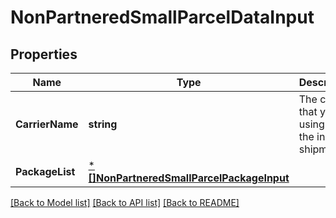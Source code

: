 # NonPartneredSmallParcelDataInput

## Properties
Name | Type | Description | Notes
------------ | ------------- | ------------- | -------------
**CarrierName** | **string** | The carrier that you are using for the inbound shipment. | [default to null]
**PackageList** | [***[]NonPartneredSmallParcelPackageInput**](array.md) |  | [default to null]

[[Back to Model list]](../README.md#documentation-for-models) [[Back to API list]](../README.md#documentation-for-api-endpoints) [[Back to README]](../README.md)

